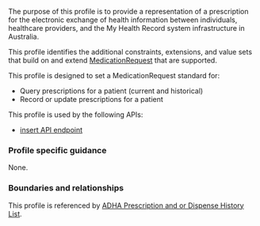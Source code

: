 The purpose of this profile is to provide a representation of a prescription for the electronic exchange of health information between individuals, healthcare providers, and the My Health Record system infrastructure in Australia.

This profile identifies the additional constraints, extensions, and value sets that build on and extend [MedicationRequest](http://hl7.org/fhir/R4/medicationrequest.html) that are supported. 

This profile is designed to set a MedicationRequest standard for:
* Query prescriptions for a patient (current and historical)
* Record or update prescriptions for a patient

This profile is used by the following APIs:
* [insert API endpoint](StructureDefinition-TBD-1.html)


### Profile specific guidance
None.


### Boundaries and relationships
This profile is referenced by 
[ADHA Prescription and or Dispense History List](StructureDefinition-dh-list-medication-pdl-1.html).

